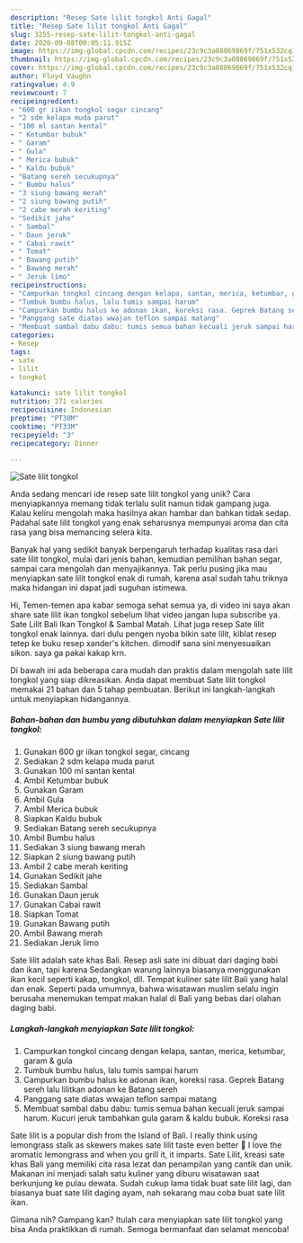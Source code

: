 ```yaml
---
description: "Resep Sate lilit tongkol Anti Gagal"
title: "Resep Sate lilit tongkol Anti Gagal"
slug: 3255-resep-sate-lilit-tongkol-anti-gagal
date: 2020-09-08T00:05:11.915Z
image: https://img-global.cpcdn.com/recipes/23c9c3a08869869f/751x532cq70/sate-lilit-tongkol-foto-resep-utama.jpg
thumbnail: https://img-global.cpcdn.com/recipes/23c9c3a08869869f/751x532cq70/sate-lilit-tongkol-foto-resep-utama.jpg
cover: https://img-global.cpcdn.com/recipes/23c9c3a08869869f/751x532cq70/sate-lilit-tongkol-foto-resep-utama.jpg
author: Floyd Vaughn
ratingvalue: 4.9
reviewcount: 7
recipeingredient:
- "600 gr iikan tongkol segar cincang"
- "2 sdm kelapa muda parut"
- "100 ml santan kental"
- " Ketumbar bubuk"
- " Garam"
- " Gula"
- " Merica bubuk"
- " Kaldu bubuk"
- "Batang sereh secukupnya"
- " Bumbu halus"
- "3 siung bawang merah"
- "2 siung bawang putih"
- "2 cabe merah keriting"
- "Sedikit jahe"
- " Sambal"
- " Daun jeruk"
- " Cabai rawit"
- " Tomat"
- " Bawang putih"
- " Bawang merah"
- " Jeruk limo"
recipeinstructions:
- "Campurkan tongkol cincang dengan kelapa, santan, merica, ketumbar, garam &amp; gula"
- "Tumbuk bumbu halus, lalu tumis sampai harum"
- "Campurkan bumbu halus ke adonan ikan, koreksi rasa. Geprek Batang sereh lalu lilitkan adonan ke Batang sereh"
- "Panggang sate diatas wwajan teflon sampai matang"
- "Membuat sambal dabu dabu: tumis semua bahan kecuali jeruk sampai harum. Kucuri jeruk tambahkan gula garam &amp; kaldu bubuk. Koreksi rasa"
categories:
- Resep
tags:
- sate
- lilit
- tongkol

katakunci: sate lilit tongkol 
nutrition: 271 calories
recipecuisine: Indonesian
preptime: "PT30M"
cooktime: "PT33M"
recipeyield: "3"
recipecategory: Dinner

---
```



![Sate lilit tongkol](https://img-global.cpcdn.com/recipes/23c9c3a08869869f/751x532cq70/sate-lilit-tongkol-foto-resep-utama.jpg)

Anda sedang mencari ide resep sate lilit tongkol yang unik? Cara menyiapkannya memang tidak terlalu sulit namun tidak gampang juga. Kalau keliru mengolah maka hasilnya akan hambar dan bahkan tidak sedap. Padahal sate lilit tongkol yang enak seharusnya mempunyai aroma dan cita rasa yang bisa memancing selera kita.

Banyak hal yang sedikit banyak berpengaruh terhadap kualitas rasa dari sate lilit tongkol, mulai dari jenis bahan, kemudian pemilihan bahan segar, sampai cara mengolah dan menyajikannya. Tak perlu pusing jika mau menyiapkan sate lilit tongkol enak di rumah, karena asal sudah tahu triknya maka hidangan ini dapat jadi suguhan istimewa.

Hi, Temen-temen apa kabar semoga sehat semua ya, di video ini saya akan share sate lilit ikan tongkol sebelum lihat video jangan lupa subscribe ya. Sate Lilit Bali Ikan Tongkol &amp; Sambal Matah. Lihat juga resep Sate lilit tongkol enak lainnya. dari dulu pengen nyoba bikin sate lilit, kiblat resep tetep ke buku resep xander&#39;s kitchen. dimodif sana sini menyesuaikan sikon. saya ga pakai kakap krn.


Di bawah ini ada beberapa cara mudah dan praktis dalam mengolah sate lilit tongkol yang siap dikreasikan. Anda dapat membuat Sate lilit tongkol memakai 21 bahan dan 5 tahap pembuatan. Berikut ini langkah-langkah untuk menyiapkan hidangannya.

<!--inarticleads1-->

##### Bahan-bahan dan bumbu yang dibutuhkan dalam menyiapkan Sate lilit tongkol:

1. Gunakan 600 gr iikan tongkol segar, cincang
1. Sediakan 2 sdm kelapa muda parut
1. Gunakan 100 ml santan kental
1. Ambil  Ketumbar bubuk
1. Gunakan  Garam
1. Ambil  Gula
1. Ambil  Merica bubuk
1. Siapkan  Kaldu bubuk
1. Sediakan Batang sereh secukupnya
1. Ambil  Bumbu halus
1. Sediakan 3 siung bawang merah
1. Siapkan 2 siung bawang putih
1. Ambil 2 cabe merah keriting
1. Gunakan Sedikit jahe
1. Sediakan  Sambal
1. Gunakan  Daun jeruk
1. Gunakan  Cabai rawit
1. Siapkan  Tomat
1. Gunakan  Bawang putih
1. Ambil  Bawang merah
1. Sediakan  Jeruk limo


Sate lilit adalah sate khas Bali. Resep asli sate ini dibuat dari daging babi dan ikan, tapi karena Sedangkan warung lainnya biasanya menggunakan ikan kecil seperti kakap, tongkol, dll. Tempat kuliner sate lilit Bali yang halal dan enak. Seperti pada umumnya, bahwa wisatawan muslim selalu ingin berusaha menemukan tempat makan halal di Bali yang bebas dari olahan daging babi. 

<!--inarticleads2-->

##### Langkah-langkah menyiapkan Sate lilit tongkol:

1. Campurkan tongkol cincang dengan kelapa, santan, merica, ketumbar, garam &amp; gula
1. Tumbuk bumbu halus, lalu tumis sampai harum
1. Campurkan bumbu halus ke adonan ikan, koreksi rasa. Geprek Batang sereh lalu lilitkan adonan ke Batang sereh
1. Panggang sate diatas wwajan teflon sampai matang
1. Membuat sambal dabu dabu: tumis semua bahan kecuali jeruk sampai harum. Kucuri jeruk tambahkan gula garam &amp; kaldu bubuk. Koreksi rasa


Sate lilit is a popular dish from the Island of Bali. I really think using lemongrass stalk as skewers makes sate lilit taste even better 🙂 I love the aromatic lemongrass and when you grill it, it imparts. Sate Lilit, kreasi sate khas Bali yang memiliki cita rasa lezat dan penampilan yang cantik dan unik. Makanan ini menjadi salah satu kuliner yang diburu wisatawan saat berkunjung ke pulau dewata. Sudah cukup lama tidak buat sate lilit lagi, dan biasanya buat sate lilit daging ayam, nah sekarang mau coba buat sate lilit ikan. 

Gimana nih? Gampang kan? Itulah cara menyiapkan sate lilit tongkol yang bisa Anda praktikkan di rumah. Semoga bermanfaat dan selamat mencoba!
